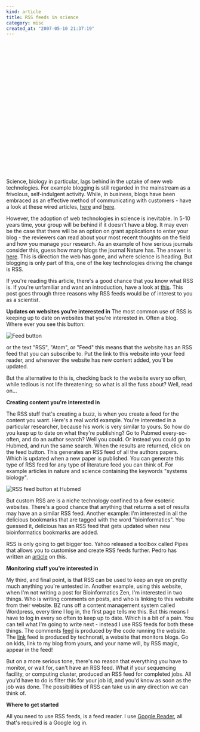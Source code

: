 ```yaml
--- 
kind: article
title: RSS feeds in science
category: misc
created_at: "2007-05-10 21:37:19"
---
```

<object height="350" width="425">
<param name="movie" value="http://www.youtube.com/v/K80sbK5e4lc"></param>  <embed src="http://www.youtube.com/v/K80sbK5e4lc" type="application/x-shockwave-flash" height="350" width="425"></embed>  </object></p>
Science, biology in particular, lags behind in the uptake of new web technologies. For example blogging is still regarded in the mainstream as a frivolous, self-indulgent activity. While, in business, blogs have been embraced as an effective method of communicating with customers - have a look at these wired articles, <a href="http://www.wired.com/wired/archive/15.04/wired40_microsoft.html">here</a> and <a href="http://www.wired.com/wired/archive/15.04/wired40_ceo.html">here</a>.

<!--more-->

However, the adoption of web technologies in science is inevitable. In 5-10 years time, your group will be behind if it doesn't have a blog. It may even be the case that there will be an option on grant applications to enter your blog - the reviewers can read about your most recent thoughts on the field and how you manage your research. As an example of how serious journals consider this, guess how many blogs the journal Nature has. The answer is <a href="http://www.nature.com/blogs/index.html">here</a>. This is direction the web has gone, and where science is heading. But blogging is only part of this, one of the key technologies driving the change is RSS.

If you're reading this article, there's a good chance that you know what RSS is. If you're unfamiliar and want an introduction, have a look at <a href="http://www.whatisrss.com/">this</a>. This post goes through three reasons why RSS feeds would be of interest to you as a scientist.

<strong>Updates on websites you're interested in</strong>
The most common use of RSS is keeping up to date on websites that you're interested in. Often a blog. Where ever you see this button:

<img src="http://www.bioinformaticszen.com/wp-content/themes/mistylook/img/bigfeed.jpg" class="centre" alt="Feed button" />

or the text "RSS", "Atom", or "Feed" this means that the website has an RSS feed that you can subscribe to. Put the link to this website into your feed reader, and whenever the website has new content added, you'll be updated.

But the alternative to this is, checking back to the website every so often, while tedious is not life threatening; so what is all the fuss about? Well, read on...

<strong>Creating content you're interested in</strong>

The RSS stuff that's creating a buzz, is when you create a feed for the content you want. Here's a real world example. You're interested in a particular researcher, because his work is very similar to yours. So how do you keep up to date on what they're publishing? Go to Pubmed every-so-often, and do an author search? Well you could. Or instead you could go to Hubmed, and run the same search. When the results are returned, click on the feed button. This generates an RSS feed of all the authors papers. Which is updated when a new paper is published. You can generate this type of RSS feed for any type of literature feed you can think of. For example articles in nature and science containing the keywords "systems biology".

<img src="http://www.bioinformaticszen.com/wp-content/uploads/2007/05/hubmed.jpg" alt="RSS feed button at Hubmed" />

But custom RSS are is a niche technology confined to a few esoteric websites. There's a good chance that anything that returns a set of results may have an a similar RSS feed. Another example: I'm interested in all the delicious bookmarks that are tagged with the word "bioinformatics". You guessed it, delicious has an RSS feed that gets updated when new bioinformatics bookmarks are added.

RSS is only going to get bigger too. Yahoo released a toolbox called Pipes that allows you to customise and create RSS feeds further. Pedro has written an <a href="http://pbeltrao.blogspot.com/2007/03/systems-and-synthetic-biology-rss-pipe.html">article</a> on this.

<strong>Monitoring stuff you're interested in</strong>

My third, and final point, is that RSS can be used to keep an eye on pretty much anything you're untested in. Another example, using this website, when I'm not writing a post for Bioinformatics Zen, I'm interested in two things. Who is writing comments on posts, and who is linking to this website from their website. BZ runs off a content management system called Wordpress, every time I log in, the first page tells me this. But this means I have to log in every so often to keep up to date. Which is a bit of a pain. You can tell what I'm going to write next - instead I use RSS feeds for both these things. The comments <a href="http://www.bioinformaticszen.com/comments/feed">feed</a> is produced by the code running the website. The <a href="http://feeds.technorati.com/search/www.bioinformaticszen.com">link</a> feed is produced by technorati, a website that monitors blogs. Go on kids, link to my blog from yours, and your name will, by RSS magic, appear in the feed!

But on a more serious tone, there's no reason that everything you have to monitor, or wait for, can't have an RSS feed. What if your sequencing facility, or computing cluster, produced an RSS feed for completed jobs. All you'd have to do is filter this for your job id, and you'd know as soon as the job was done. The possibilities of RSS can take us in any direction we can think of.

<strong>Where to get started</strong>

All you need to use RSS feeds, is a feed reader. I use <a href="www.google.com/reader">Google Reader</a>, all that's required is a Google log in.
